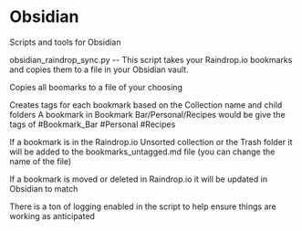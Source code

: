 # Obsidian
Scripts and tools for Obsidian

obsidian_raindrop_sync.py -- This script takes your Raindrop.io bookmarks and copies them to a file in your Obsidian vault. 

Copies all boomarks to a file of your choosing

Creates tags for each bookmark based on the Collection name and child folders
    A bookmark in Bookmark Bar/Personal/Recipes would be give the tags of #Bookmark_Bar #Personal #Recipes

If a bookmark is in the Raindrop.io Unsorted collection or the Trash folder it will be added to the bookmarks_untagged.md file (you can change the name of the file)

If a bookmark is moved or deleted in Raindrop.io it will be updated in Obsidian to match

There is a ton of logging enabled in the script to help ensure things are working as anticipated 
